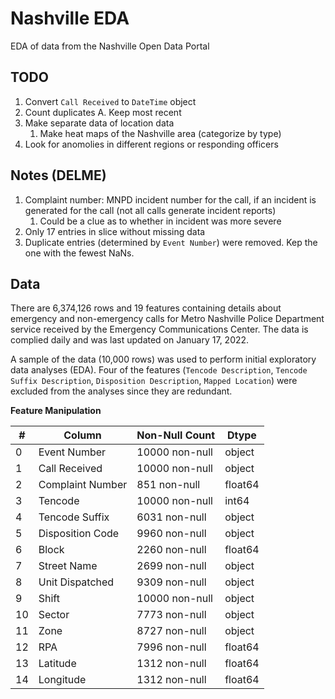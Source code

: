 # Nashville EDA

EDA of data from the Nashville Open Data Portal

## TODO

1. Convert `Call Received` to `DateTime` object
2. Count duplicates
    A. Keep most recent
3. Make separate data of location data
    1. Make heat maps of the Nashville area (categorize by type)
4. Look for anomolies in different regions or responding officers

## Notes (DELME)

1. Complaint number: MNPD incident number for the call, if an incident is generated for the call (not all calls generate incident reports)
    1. Could be a clue as to whether in incident was more severe
2. Only 17 entries in slice without missing data
3. Duplicate entries (determined by `Event Number`) were removed. Kep the one with the fewest NaNs.


## Data

There are 6,374,126 rows and 19 features containing details about emergency and non-emergency calls for Metro Nashville Police Department service received by the Emergency Communications Center. The data is complied daily and was last updated on January 17, 2022.

A sample of the data (10,000 rows) was used to perform initial exploratory data analyses (EDA). Four of the features (`Tencode Description`, `Tencode Suffix Description`, `Disposition Description`, `Mapped Location`) were excluded from the analyses since they are redundant.


**Feature Manipulation**



| # |  Column |                     Non-Null Count | Dtype |
| --- | ------ |                     -------------- | ----- |
| 0 |  Event Number |               10000 non-null | object |
| 1 |  Call Received |              10000 non-null | object |
| 2 |  Complaint Number |           851 non-null |   float64 |
| 3 |  Tencode |                    10000 non-null | int64 |
| 4 |  Tencode Suffix |             6031 non-null |  object |
| 5 |  Disposition Code |           9960 non-null |  object |
| 6 |  Block |                      2260 non-null |  float64 |
| 7 | Street Name |                2699 non-null |  object |
| 8 | Unit Dispatched |            9309 non-null |  object |
| 9 | Shift |                      10000 non-null | object |
| 10 | Sector |                     7773 non-null |  object |
| 11 | Zone |                       8727 non-null |  object |
| 12 | RPA |                        7996 non-null |  float64 |
| 13 | Latitude |                   1312 non-null |  float64 |
| 14 | Longitude |                  1312 non-null |  float64 |
